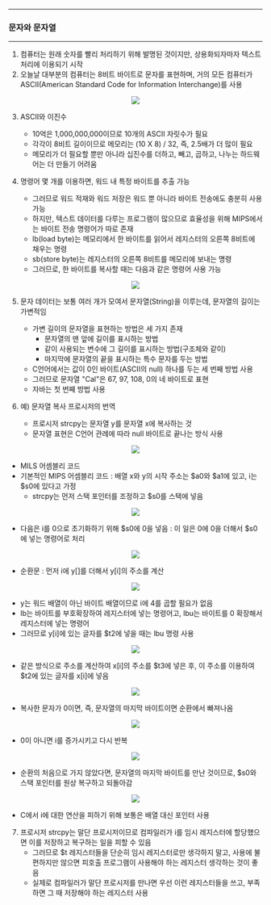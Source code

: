 -----
### 문자와 문자열
-----
1. 컴퓨터는 원래 숫자를 빨리 처리하기 위해 발명된 것이지만, 상용화되자마자 텍스트 처리에 이용되기 시작
2. 오늘날 대부분의 컴퓨터는 8비트 바이트로 문자를 표현하며, 거의 모든 컴퓨터가 ASCII(American Standard Code for Information Interchange)를 사용
<div align="center">
<img src="https://github.com/user-attachments/assets/44d20585-52e0-42a4-bf04-93566675bd5b">
</div>

3. ASCII와 이진수
   - 10억은 1,000,000,000이므로 10개의 ASCII 자릿수가 필요
   - 각각이 8비트 길이이므로 메모리는 (10 X 8) / 32, 즉, 2.5배가 더 많이 필요
   - 메모리가 더 필요할 뿐만 아니라 십진수를 더하고, 빼고, 곱하고, 나누는 하드웨어는 더 만들기 어려움

4. 명령어 몇 개를 이용하면, 워드 내 특정 바이트를 추출 가능
   - 그러므로 워드 적재와 워드 저장은 워드 뿐 아니라 바이트 전송에도 충분히 사용 가능
   - 하지만, 텍스트 데이터를 다루는 프로그램이 많으므로 효율성을 위해 MIPS에서는 바이트 전송 명령어가 따로 존재
   - lb(load byte)는 메모리에서 한 바이트를 읽어서 레지스터의 오른쪽 8비트에 채우는 명령
   - sb(store byte)는 레지스터의 오른쪽 8비트를 메모리에 보내는 명령
   - 그러므로, 한 바이트를 복사할 때는 다음과 같은 명령어 사용 가능
<div align="center">
<img src="https://github.com/user-attachments/assets/0e709cad-98a8-4485-bcaa-859abc90b409">
</div>

5. 문자 데이터는 보통 여러 개가 모여서 문자열(String)을 이루는데, 문자열의 길이는 가변적임
   - 가변 길이의 문자열을 표현하는 방법은 세 가지 존재
     + 문자열의 맨 앞에 길이를 표시하는 방법
     + 같이 사용되는 변수에 그 길이를 표시하는 방법(구조체와 같이)
     + 마지막에 문자열의 끝을 표시하는 특수 문자를 두는 방법
   - C언어에서는 값이 0인 바이트(ASCII의 null) 하나를 두는 세 번째 방법 사용
   - 그러므로 문자열 "Cal"은 67, 97, 108, 0의 네 바이트로 표현
   - 자바는 첫 번째 방법 사용

6. 예) 문자열 복사 프로시저의 번역
   - 프로시저 strcpy는 문자열 y를 문자열 x에 복사하는 것
   - 문자열 표현은 C언어 관례에 따라 null 바이트로 끝나는 방식 사용
<div align="center">
<img src="https://github.com/user-attachments/assets/bf25bc21-8a32-4269-a531-38a5119df6ba">
</div>

   - MILS 어셈블리 코드
   - 기본적인 MIPS 어셈블리 코드 : 배열 x와 y의 시작 주소는 $a0와 $a1에 있고, i는 $s0에 있다고 가정
     + strcpy는 먼저 스택 포인터를 조정하고 $s0를 스택에 넣음
<div align="center">
<img src="https://github.com/user-attachments/assets/f17ee59d-7ab3-494c-8ce5-ed1e580728dc">
</div>

   - 다음은 i를 0으로 초기화하기 위해 $s0에 0을 넣음 : 이 일은 0에 0을 더해서 $s0에 넣는 명령어로 처리
<div align="center">
<img src="https://github.com/user-attachments/assets/f2d3a2ab-8d3c-46eb-8871-dfa9eb6221cc">
</div>

  - 순환문 : 먼저 i에 y[]를 더해서 y[i]의 주소를 계산
<div align="center">
<img src="https://github.com/user-attachments/assets/ac311772-d461-4a7c-b78b-3e57f6f27de8">
</div>

   - y는 워드 배열이 아닌 바이트 배열이므로 i에 4를 곱할 필요가 없음
   - lb는 바이트를 부호확장하여 레지스터에 넣는 명령어고, lbu는 바이트를 0 확장해서 레지스터에 넣는 명령어
   - 그러므로 y[i]에 있는 글자를 $t2에 넣을 때는 lbu 명령 사용
<div align="center">
<img src="https://github.com/user-attachments/assets/903d376c-8395-4a2a-8ada-93da7cdf8b73">
</div>

   - 같은 방식으로 주소를 계산하여 x[i]의 주소를 $t3에 넣은 후, 이 주소를 이용하여 $t2에 있는 글자를 x[i]에 넣음
<div align="center">
<img src="https://github.com/user-attachments/assets/e4b1335b-14d4-4191-a522-46b06472dfd1">
</div>

   - 복사한 문자가 0이면, 즉, 문자열의 마지막 바이트이면 순환에서 빠져나옴
<div align="center">
<img src="https://github.com/user-attachments/assets/5b3d5ba3-192f-4e20-a8fc-4be503743044">
</div>

   - 0이 아니면 i를 증가시키고 다시 반복
<div align="center">
<img src="https://github.com/user-attachments/assets/3332bb5c-fe9b-4b35-af17-0234a09623fc">
</div>

   - 순환의 처음으로 가지 않았다면, 문자열의 마지막 바이트를 만난 것이므로, $s0와 스택 포인터를 원상 복구하고 되돌아감
<div align="center">
<img src="https://github.com/user-attachments/assets/15f00b58-df41-439e-afe8-ee9eb9d47f50">
</div>

   - C에서 i에 대한 연산을 피하기 위해 보통은 배열 대신 포인터 사용

7. 프로시저 strcpy는 말단 프로시저이므로 컴파일러가 i를 임시 레지스터에 할당했으면 이를 저장하고 복구하는 일을 피할 수 있음
   - 그러므로 $t 레지스터들을 단순히 임시 레지스터로만 생각하지 말고, 사용에 불편하지만 않으면 피호출 프로그램이 사용해야 하는 레지스터 생각하는 것이 좋음
   - 실제로 컴파일러가 말단 프로시저를 만나면 우선 이런 레지스터들을 쓰고, 부족하면 그 때 저장해야 하는 레지스터 사용
